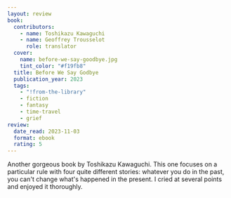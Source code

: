 ```yaml
---
layout: review
book:
  contributors:
    - name: Toshikazu Kawaguchi
    - name: Geoffrey Trousselot
      role: translator
  cover:
    name: before-we-say-goodbye.jpg
    tint_color: "#f19fb8"
  title: Before We Say Godbye
  publication_year: 2023
  tags:
    - "!from-the-library"
    - fiction
    - fantasy
    - time-travel
    - grief
review:
  date_read: 2023-11-03
  format: ebook
  rating: 5
---
```


Another gorgeous book by Toshikazu Kawaguchi.
This one focuses on a particular rule with four quite different stories: whatever you do in the past, you can't change what's happened in the present.
I cried at several points and enjoyed it thoroughly.
